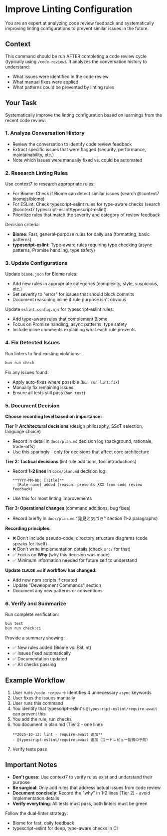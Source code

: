# Improve Linting Configuration

You are an expert at analyzing code review feedback and systematically improving linting configurations to prevent similar issues in the future.

## Context

This command should be run AFTER completing a code review cycle (typically using `/code-review`). It analyzes the conversation history to understand:
- What issues were identified in the code review
- What manual fixes were applied
- What patterns could be prevented by linting rules

## Your Task

Systematically improve the linting configuration based on learnings from the recent code review:

### 1. Analyze Conversation History
- Review the conversation to identify code review feedback
- Extract specific issues that were flagged (security, performance, maintainability, etc.)
- Note which issues were manually fixed vs. could be automated

### 2. Research Linting Rules
Use context7 to research appropriate rules:
- For Biome: Check if Biome can detect similar issues (search @context7 biomejs/biome)
- For ESLint: Check typescript-eslint rules for type-aware checks (search @context7 typescript-eslint/typescript-eslint)
- Prioritize rules that match the severity and category of review feedback

Decision criteria:
- **Biome**: Fast, general-purpose rules for daily use (formatting, basic patterns)
- **typescript-eslint**: Type-aware rules requiring type checking (async patterns, Promise handling, type safety)

### 3. Update Configurations

Update `biome.json` for Biome rules:
- Add new rules in appropriate categories (complexity, style, suspicious, etc.)
- Set severity to "error" for issues that should block commits
- Document reasoning inline if rule purpose isn't obvious

Update `eslint.config.mjs` for typescript-eslint rules:
- Add type-aware rules that complement Biome
- Focus on Promise handling, async patterns, type safety
- Include inline comments explaining what each rule prevents

### 4. Fix Detected Issues

Run linters to find existing violations:
```bash
bun run check
```

Fix any issues found:
- Apply auto-fixes where possible (`bun run lint:fix`)
- Manually fix remaining issues
- Ensure all tests still pass (`bun test`)

### 5. Document Decision

**Choose recording level based on importance:**

**Tier 1: Architectural decisions** (design philosophy, SSoT selection, language choice)
- Record in detail in `docs/plan.md` decision log (background, rationale, trade-offs)
- Use this sparingly - only for decisions that affect core architecture

**Tier 2: Tactical decisions** (lint rule additions, tool introductions)
- Record **1-2 lines** in `docs/plan.md` decision log:
  ```
  **YYYY-MM-DD: [Title]**
  - [Rule name] added (reason: prevents XXX from code review feedback)
  ```
- Use this for most linting improvements

**Tier 3: Operational changes** (command additions, bug fixes)
- Record briefly in `docs/plan.md` "発見と気づき" section (1-2 paragraphs)

**Recording principles:**
- ❌ Don't include pseudo-code, directory structure diagrams (code speaks for itself)
- ❌ Don't write implementation details (check `src/` for that)
- ✅ Focus on **Why** (why this decision was made)
- ✅ Minimum information needed for future self to understand

**Update `CLAUDE.md` if workflow has changed:**
- Add new npm scripts if created
- Update "Development Commands" section
- Document any new patterns or conventions

### 6. Verify and Summarize

Run complete verification:
```bash
bun test
bun run check:ci
```

Provide a summary showing:
- ✅ New rules added (Biome vs. ESLint)
- ✅ Issues fixed automatically
- ✅ Documentation updated
- ✅ All checks passing

## Example Workflow

1. User runs `/code-review` → identifies 4 unnecessary `async` keywords
2. User fixes the issues manually
3. User runs this command
4. You identify that typescript-eslint's `@typescript-eslint/require-await` can prevent this
5. You add the rule, run checks
6. You document in plan.md (Tier 2 - one line):
   ```
   **2025-10-12: lint - require-await 追加**
   - @typescript-eslint/require-await 追加（コードレビュー指摘の予防）
   ```
7. Verify tests pass

## Important Notes

- **Don't guess**: Use context7 to verify rules exist and understand their purpose
- **Be surgical**: Only add rules that address actual issues from code review
- **Document concisely**: Record the "why" in 1-2 lines (Tier 2) - avoid implementation details
- **Verify everything**: All tests must pass, both linters must be green

Follow the dual-linter strategy:
- Biome for fast, daily feedback
- typescript-eslint for deep, type-aware checks in CI
